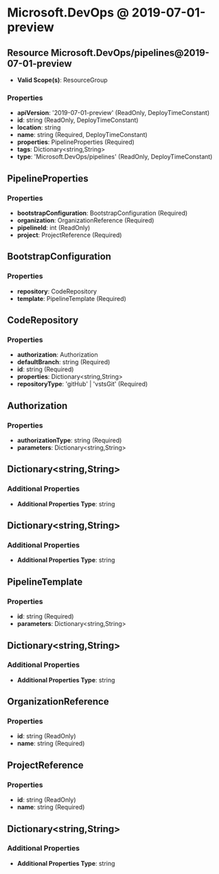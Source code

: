 # Microsoft.DevOps @ 2019-07-01-preview

## Resource Microsoft.DevOps/pipelines@2019-07-01-preview
* **Valid Scope(s)**: ResourceGroup
### Properties
* **apiVersion**: '2019-07-01-preview' (ReadOnly, DeployTimeConstant)
* **id**: string (ReadOnly, DeployTimeConstant)
* **location**: string
* **name**: string (Required, DeployTimeConstant)
* **properties**: PipelineProperties (Required)
* **tags**: Dictionary<string,String>
* **type**: 'Microsoft.DevOps/pipelines' (ReadOnly, DeployTimeConstant)

## PipelineProperties
### Properties
* **bootstrapConfiguration**: BootstrapConfiguration (Required)
* **organization**: OrganizationReference (Required)
* **pipelineId**: int (ReadOnly)
* **project**: ProjectReference (Required)

## BootstrapConfiguration
### Properties
* **repository**: CodeRepository
* **template**: PipelineTemplate (Required)

## CodeRepository
### Properties
* **authorization**: Authorization
* **defaultBranch**: string (Required)
* **id**: string (Required)
* **properties**: Dictionary<string,String>
* **repositoryType**: 'gitHub' | 'vstsGit' (Required)

## Authorization
### Properties
* **authorizationType**: string (Required)
* **parameters**: Dictionary<string,String>

## Dictionary<string,String>
### Additional Properties
* **Additional Properties Type**: string

## Dictionary<string,String>
### Additional Properties
* **Additional Properties Type**: string

## PipelineTemplate
### Properties
* **id**: string (Required)
* **parameters**: Dictionary<string,String>

## Dictionary<string,String>
### Additional Properties
* **Additional Properties Type**: string

## OrganizationReference
### Properties
* **id**: string (ReadOnly)
* **name**: string (Required)

## ProjectReference
### Properties
* **id**: string (ReadOnly)
* **name**: string (Required)

## Dictionary<string,String>
### Additional Properties
* **Additional Properties Type**: string

